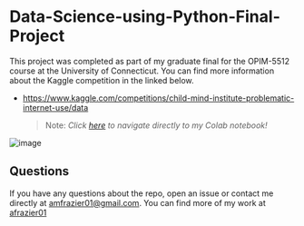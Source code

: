 # Data-Science-using-Python-Final-Project
This project was completed as part of my graduate final for the OPIM-5512 course at the University of Connecticut. You can find more information about the Kaggle competition in the linked below.
* https://www.kaggle.com/competitions/child-mind-institute-problematic-internet-use/data

    > Note: _Click [here](https://colab.research.google.com/drive/1ivaMmp1Ua5EaK4Ztq-gz_kldUm-vNUM7#scrollTo=lyp9Uirwzibn) to navigate directly to my Colab notebook!_

![image](https://github.com/user-attachments/assets/e7b37e7f-7ef1-4d4d-8e68-fa72766b6de2)

## Questions
If you have any questions about the repo, open an issue or contact me directly at [amfrazier01@gmail.com](mailto:amfrazier01@gmail.com). You can find more of my work at [afrazier01](https://github.com/afrazier01)
